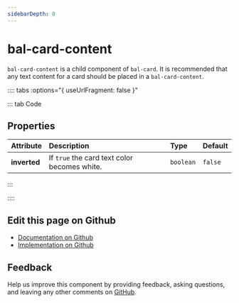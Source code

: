 ```yaml
---
sidebarDepth: 0
---
```



# bal-card-content

`bal-card-content` is a child component of `bal-card`. It is recommended that any text content for a card should be placed in a `bal-card-content`.





<!-- docs:child of bal-card -->

:::: tabs :options="{ useUrlFragment: false }"

::: tab Code

## Properties


| Attribute    | Description                                  | Type      | Default |
| :----------- | :------------------------------------------- | :-------- | :------ |
| **inverted** | If `true` the card text color becomes white. | `boolean` | `false` |


:::


::::

## Edit this page on Github

* [Documentation on Github](https://github.com/baloise/design-system/blob/master/docs/src/components/components/bal-card-content.md)
* [Implementation on Github](https://github.com/baloise/design-system/blob/master/packages/components/src/components/bal-card-content)

## Feedback

Help us improve this component by providing feedback, asking questions, and leaving any other comments on [GitHub](https://github.com/baloise/design-system/issues/new).

